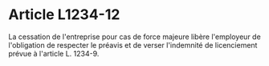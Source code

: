 # Article L1234-12

La cessation de l'entreprise pour cas de force majeure libère l'employeur de l'obligation de respecter le préavis et de verser l'indemnité de licenciement prévue à l'article L. 1234-9.